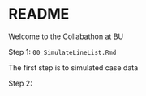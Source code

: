 # README

Welcome to the Collabathon at BU 

Step 1: `00_SimulateLineList.Rmd`

The first step is to simulated case data

Step 2: 
